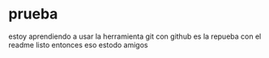 # prueba
estoy aprendiendo a usar la herramienta git con github
es la repueba con el readme listo entonces eso estodo amigos
